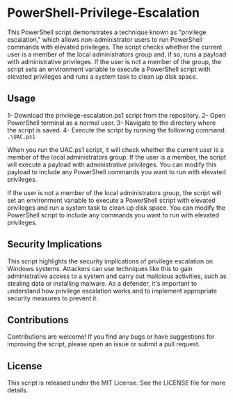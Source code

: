 # PowerShell-Privilege-Escalation

This PowerShell script demonstrates a technique known as "privilege escalation," which allows non-administrator users to run PowerShell commands with elevated privileges. The script checks whether the current user is a member of the local administrators group and, if so, runs a payload with administrative privileges. If the user is not a member of the group, the script sets an environment variable to execute a PowerShell script with elevated privileges and runs a system task to clean up disk space.

## Usage

1- Download the privilege-escalation.ps1 script from the repository.
2- Open PowerShell terminal as a normal user.
3- Navigate to the directory where the script is saved.
4- Execute the script by running the following command:
`.\UAC.ps1`

When you run the UAC.ps1 script, it will check whether the current user is a member of the local administrators group. If the user is a member, the script will execute a payload with administrative privileges. You can modify this payload to include any PowerShell commands you want to run with elevated privileges.

If the user is not a member of the local administrators group, the script will set an environment variable to execute a PowerShell script with elevated privileges and run a system task to clean up disk space. You can modify the PowerShell script to include any commands you want to run with elevated privileges.

## Security Implications

This script highlights the security implications of privilege escalation on Windows systems. Attackers can use techniques like this to gain administrative access to a system and carry out malicious activities, such as stealing data or installing malware. As a defender, it's important to understand how privilege escalation works and to implement appropriate security measures to prevent it.

## Contributions

Contributions are welcome! If you find any bugs or have suggestions for improving the script, please open an issue or submit a pull request.

## License

This script is released under the MIT License. See the LICENSE file for more details.
